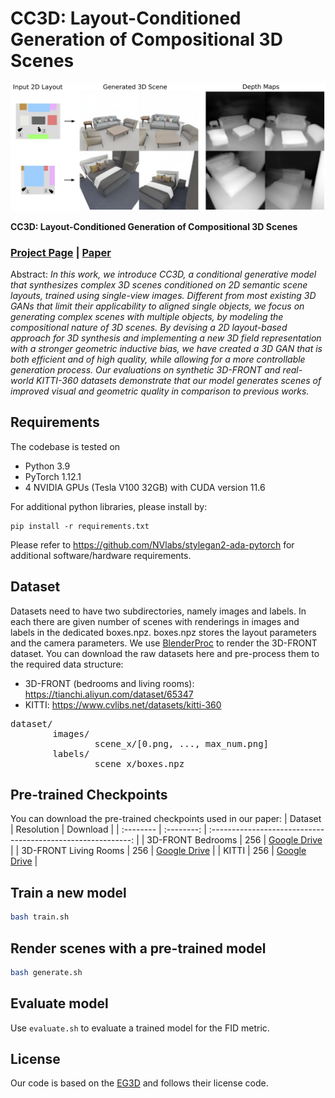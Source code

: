 # CC3D: Layout-Conditioned Generation of Compositional 3D Scenes</sub>

![Random Sample](./assets/teaser.png)

**CC3D: Layout-Conditioned Generation of Compositional 3D Scenes**<br>
### [Project Page](https://sherwinbahmani.github.io/cc3d) | [Paper](https://arxiv.org/abs/2303.12074)<br>

Abstract: *In this work, we introduce CC3D, a conditional generative model that synthesizes complex 3D scenes conditioned on 2D semantic scene layouts, trained using single-view images. Different from most existing 3D GANs that limit their applicability to aligned single objects, we focus on generating complex scenes with multiple objects, by modeling the compositional nature of 3D scenes. By devising a 2D layout-based approach for 3D synthesis and implementing a new 3D field representation with a stronger geometric inductive bias, we have created a 3D GAN that is both efficient and of high quality, while allowing for a more controllable generation process. Our evaluations on synthetic 3D-FRONT and real-world KITTI-360 datasets demonstrate that our model generates scenes of improved visual and geometric quality in comparison to previous works.*

## Requirements
The codebase is tested on 
* Python 3.9
* PyTorch 1.12.1
* 4 NVIDIA GPUs (Tesla V100 32GB) with CUDA version 11.6

For additional python libraries, please install by:

```
pip install -r requirements.txt
```

Please refer to https://github.com/NVlabs/stylegan2-ada-pytorch for additional software/hardware requirements.

## Dataset
Datasets need to have two subdirectories, namely images and labels. In each there are given number of scenes with renderings in images and labels in the dedicated boxes.npz. boxes.npz stores the layout parameters and the camera parameters. We use [BlenderProc](https://github.com/DLR-RM/BlenderProc/tree/main/examples/datasets/front_3d_with_improved_mat) to render the 3D-FRONT dataset. You can download the raw datasets here and pre-process them to the required data structure:

- 3D-FRONT (bedrooms and living rooms): https://tianchi.aliyun.com/dataset/65347 
- KITTI: https://www.cvlibs.net/datasets/kitti-360

<pre>
dataset/ 
        images/
                scene_x/[0.png, ..., max_num.png]
        labels/
                scene_x/boxes.npz
</pre>
## Pre-trained Checkpoints
You can download the pre-trained checkpoints used in our paper:
| Dataset   | Resolution |                           Download                           |
| :-------- | :--------: | :----------------------------------------------------------: |
| 3D-FRONT Bedrooms      |    256     |  [Google Drive](https://drive.google.com/file/d/1s7cXYEwW9ij7id718QAR_2XmU_yLQN1W) |
| 3D-FRONT Living Rooms    |    256     |  [Google Drive](https://drive.google.com/file/d/1eJgE47r5CcLkpk6lKZg1LQ03G9euPyDC) |
| KITTI      |    256     |  [Google Drive](https://drive.google.com/file/d/1j6KmjuK0ussmM_Y3WxCxbZ0w0_XFWs9s) |

## Train a new model
```bash
bash train.sh
```

## Render scenes with a pre-trained model
```bash
bash generate.sh
```

## Evaluate model

Use ```evaluate.sh``` to evaluate a trained model for the FID metric.

## License

Our code is based on the [EG3D](https://github.com/NVlabs/eg3d) and follows their license code.
